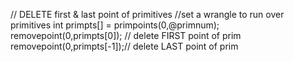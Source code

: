 
// DELETE first & last point of primitives
//set a wrangle to run over primitives
int primpts[] = primpoints(0,@primnum);
removepoint(0,primpts[0]); // delete FIRST point of prim
removepoint(0,primpts[-1]);// delete LAST point of prim
